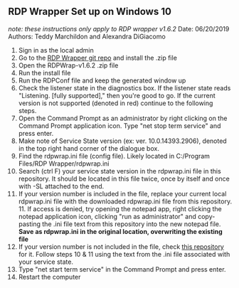 ## RDP Wrapper Set up on Windows 10

*note: these instructions only apply to RDP wrapper v1.6.2*
Date: 06/20/2019
Authors: Teddy Marchildon and Alexandra DiGiacomo

1. Sign in as the local admin 
2. Go to the [RDP Wrapper git repo](https://github.com/stascorp/rdpwrap/releases) and install the .zip file
3.  Open the RDPWrap-v1.6.2 .zip file 
4. Run the install file
5. Run the RDPConf file and keep the generated window up
6. Check the listener state in the diagnostics box. If the listener state reads "Listening. [fully supported]," then you're good to go. If the current version is not supported (denoted in red) continue to the following steps.
7. Open the Command Prompt as an administrator by right clicking on the Command Prompt application icon. Type "net stop term service" and press enter. 
8. Make note of Service State version (ex: ver. 10.0.14393.2906), denoted in the top right hand corner of the dialogue box. 
9. Find the rdpwrap.ini file (config file). Likely located in C:/Program Files/RDP Wrapper/rdpwrap.ini
10.  Search (ctrl F)  your service state version in the rdpwrap.ini file in this repository. It should be located in this file twice, once by itself and once with -SL attached to the end. 
11. If your version number is included in the file, replace your current local rdpwrap.ini file with the downloaded rdpwrap.ini file from this repository.
	11. If access is denied, try opening the notepad app, right clicking the notepad application icon, clicking "run as administrator" and copy-pasting the .ini file text from this repository into the new notepad file. **Save as rdpwrap.ini in the original location, overwriting the existing file**
12. If your version number is not included in the file, check [this repository]([https://github.com/fre4kyC0de/rdpwrap](https://github.com/fre4kyC0de/rdpwrap)) for it. Follow steps 10 & 11 using the text from the .ini file associated with your service state. 
13. Type "net start term service" in the Command Prompt and press enter. 
14. Restart the computer 
